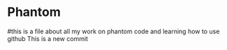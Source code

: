 # Phantom
#this is a file about all my work on phantom code and learning how to use github
This is a new commit 
